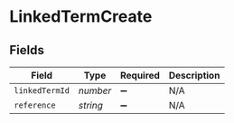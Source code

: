 # LinkedTermCreate


## Fields

| Field              | Type               | Required           | Description        |
| ------------------ | ------------------ | ------------------ | ------------------ |
| `linkedTermId`     | *number*           | :heavy_minus_sign: | N/A                |
| `reference`        | *string*           | :heavy_minus_sign: | N/A                |